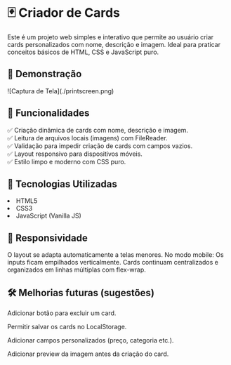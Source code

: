 <h1>🃏 Criador de Cards</h1>
Este é um projeto web simples e interativo que permite ao usuário criar cards personalizados com nome, descrição e imagem. Ideal para praticar conceitos básicos de HTML, CSS e JavaScript puro.

<h2>📸 Demonstração</h2>
![Captura de Tela](./printscreen.png)


<h2>🚀 Funcionalidades</h2>
✅ Criação dinâmica de cards com nome, descrição e imagem.<br>
✅ Leitura de arquivos locais (imagens) com FileReader.<br>
✅ Validação para impedir criação de cards com campos vazios.<br>
✅ Layout responsivo para dispositivos móveis.<br>
✅ Estilo limpo e moderno com CSS puro.

<h2>🧰 Tecnologias Utilizadas</h2>
<li>HTML5</li>
<li>CSS3</li>
<li>JavaScript (Vanilla JS)</li>

<h2>📱 Responsividade</h2>
O layout se adapta automaticamente a telas menores. No modo mobile:
Os inputs ficam empilhados verticalmente.
Cards continuam centralizados e organizados em linhas múltiplas com flex-wrap.

<h2>🛠 Melhorias futuras (sugestões)</h2>
 Adicionar botão para excluir um card.<br>

 Permitir salvar os cards no LocalStorage.<br>

 Adicionar campos personalizados (preço, categoria etc.).<br>

 Adicionar preview da imagem antes da criação do card.<br>

